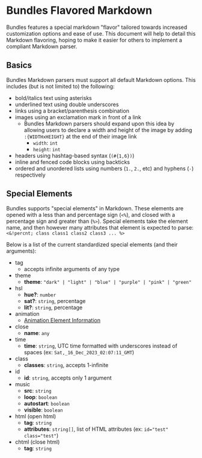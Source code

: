 # Bundles Flavored Markdown

Bundles features a special markdown "flavor" tailored towards increased customization options and ease of use. This document will help to detail this Markdown flavoring, hoping to make it easier for others to implement a compliant Markdown parser.

## Basics

Bundles Markdown parsers must support all default Markdown options. This includes (but is not limited to) the following:

- bold/italics text using asterisks
- underlined text using double underscores
- links using a bracket/parenthesis combination
- images using an exclamation mark in front of a link
    - Bundles Markdown parsers should expand upon this idea by allowing users to declare a width and height of the image by adding `:{WIDTHxHEIGHT}` at the end of their image link
        - `width`: `int`
        - `height`: `int`
- headers using hashtag-based syntax (`(#{1,6})`)
- inline and fenced code blocks using backticks
- ordered and unordered lists using numbers (`1.`, `2.`, etc) and hyphens (`-`) respectively

## Special Elements

Bundles supports "special elements" in Markdown. These elements are opened with a less than and percentage sign (`<%`), and closed with a percentage sign and greater than (`%>`). Special elements take the element name, and then however many attributes that element is expected to parse: `<&!percnt; class class1 class2 class3 ... %>`

Below is a list of the current standardized special elements (and their arguments):

- tag
    - accepts infinite arguments of any type
- theme
    - **theme**: `"dark" | "light" | "blue" | "purple" | "pink" | "green"`
- hsl
    - **hue?**: `number`
    - **sat?**: `string`, percentage
    - **lit?**: `string`, percentage
- animation
    - [Animation Element Information](https://sentrytwo.com/paste/doc/what#animations)
- close
    - **name**: `any`
- time
    - **time**: `string`, UTC time formatted with underscores instead of spaces (ex: `Sat,_16_Dec_2023_02:07:11_GMT`)
- class
    - **classes**: `string`, accepts 1-infinite
- id
    - **id**: `string`, accepts only 1 argument
- music
    - **src**: `string`
    - **loop**: `boolean`
    - **autostart**: `boolean`
    - **visible**: `boolean`
- html (open html)
    - **tag**: `string`
    - **attributes**: `string[]`, list of HTML attributes (ex: `id="test" class="test"`)
- chtml (close html)
    - **tag**: `string`
